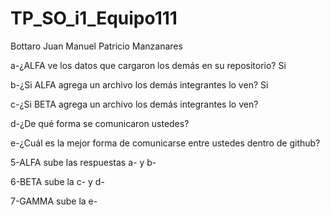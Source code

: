 # TP_SO_i1_Equipo111

Bottaro Juan Manuel Patricio Manzanares

a-¿ALFA ve los datos que cargaron los demás en su repositorio?
Si

b-¿Si ALFA agrega un archivo los demás integrantes lo ven?
Si

c-¿Si BETA agrega un archivo los demás integrantes lo ven?

d-¿De qué forma se comunicaron ustedes?

e-¿Cuál es la mejor forma de comunicarse entre ustedes dentro de github?


5-ALFA sube las respuestas a- y b-

6-BETA sube la c- y d-

7-GAMMA sube la e-
